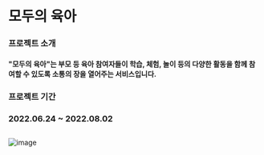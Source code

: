 # 모두의 육아
### 프로젝트 소개
#### "모두의 육아"는 부모 등 육아 참여자들이 학습, 체험, 놀이 등의 다양한 활동을 함께 참여할 수 있도록 소통의 장을 열어주는 서비스입니다.

### 프로젝트 기간
### 2022.06.24 ~ 2022.08.02



## 
![image](https://user-images.githubusercontent.com/87432361/182505336-4b93faf5-d4a4-4625-b217-cf82f9edd109.png)

